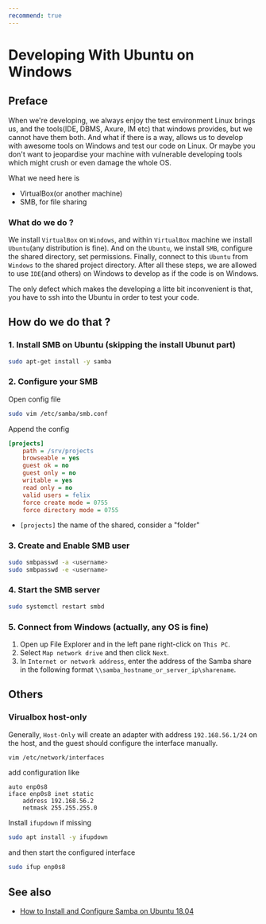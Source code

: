 ```yaml
---
recommend: true
---
```


# Developing With Ubuntu on Windows

## Preface

When we're developing, we always enjoy the test environment Linux brings us,
and the tools(IDE, DBMS, Axure, IM etc) that windows provides,
but we cannot have them both.
And what if there is a way, allows us to develop with awesome tools on Windows
and test our code on Linux. Or maybe you don't want to jeopardise your machine
with vulnerable developing tools which might crush or even damage the whole OS.

What we need here is

- VirtualBox(or another machine)
- SMB, for file sharing

### What do we do ?

We install `VirtualBox` on `Windows`, and within `VirtualBox` machine we install `Ubuntu`(any distribution is fine).
And on the `Ubuntu`, we install `SMB`, configure the shared directory, set permissions.
Finally, connect to this `Ubuntu` from `Windows` to the shared project directory.
After all these steps, we are allowed to use `IDE`(and others) on Windows to develop as if the code is on Windows.

The only defect which makes the developing a litte bit inconvenient is that, you have to ssh into the Ubuntu in order
to test your code.

## How do we do that ?

### 1. Install SMB on Ubuntu (skipping the install Ubunut part)

```bash
sudo apt-get install -y samba
```

### 2. Configure your SMB

Open config file

```bash
sudo vim /etc/samba/smb.conf
```

Append the config

```ini
[projects]
    path = /srv/projects
    browseable = yes
    guest ok = no
    guest only = no
    writable = yes
    read only = no
    valid users = felix
    force create mode = 0755
    force directory mode = 0755
```

- `[projects]` the name of the shared, consider a "folder"

### 3. Create and Enable SMB user

```bash
sudo smbpasswd -a <username>
sudo smbpasswd -e <username>
```

### 4. Start the SMB server

```bash
sudo systemctl restart smbd
```

### 5. Connect from Windows (actually, any OS is fine)

1. Open up File Explorer and in the left pane right-click on `This PC`.
2. Select `Map network drive` and then click `Next`.
3. In `Internet or network address`, enter the address of the Samba share in the following format `\\samba_hostname_or_server_ip\sharename`.

## Others

### Virualbox host-only

Generally, `Host-Only` will create an adapter with address `192.168.56.1/24` on the host, and the guest should configure the interface manually.

```bash
vim /etc/network/interfaces
```

add configuration like

```text
auto enp0s8
iface enp0s8 inet static
    address 192.168.56.2
    netmask 255.255.255.0
```

Install `ifupdown` if missing

```bash
sudo apt install -y ifupdown
```

and then start the configured interface

```bash
sudo ifup enp0s8
```

## See also

- [How to Install and Configure Samba on Ubuntu 18.04](https://linuxize.com/post/how-to-install-and-configure-samba-on-ubuntu-18-04/)
